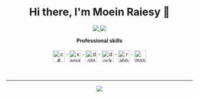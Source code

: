 <h1 align="center">Hi there, I'm Moein Raiesy  👋</h1>

<p align="center"> 
 <a href="https://github.com/Torabi-srh" alt="Moein Raiesy's github stats">
   <img src="https://img.shields.io/badge/-@Moein13r?style=flat-square&logo=github" />
 </a>
 <a href="https://github.com/Torabi-srh" alt="Moein Raiesy github stats">
   <img src="https://badges.pufler.dev/years/Moein13r" />
 </a> 
</p>

<p align="center"> 
 <strong>
  Professional skills
  </strong>
</p>

<p align="center">
   <a href="https://dotnet.microsoft.com/">
    <img src="https://img.shields.io/badge/C%23-239120?style=for-the-badge&logo=c-sharp&logoColor=white" alt="c#" style="vertical-align:top; margin:4px;height:32px;">
  </a>
  <a href="https://dotnet.microsoft.com/en-us/apps/xamarin">
    <img src="https://img.shields.io/badge/Xamarin-3498DB?style=for-the-badge&logo=xamarin&logoColor=white" alt="xamarin" style="vertical-align:top; margin:4px;height:32px;">
  </a>
   <a href="https://dotnet.microsoft.com/">
    <img src="https://img.shields.io/badge/.NET-5C2D91?style=for-the-badge&logo=.net&logoColor=white" alt="dotnet" style="vertical-align:top; margin:4px;height:32px;">
  </a>
  <a href="https://hub.docker.com/">
    <img src="https://img.shields.io/badge/Docker-2CA5E0?style=for-the-badge&logo=docker&logoColor=white" alt="docker" style="vertical-align:top; margin:4px;height:32px;">
 </a>
   <a href="https://www.rabbitmq.com">
    <img src="https://img.shields.io/badge/rabbitmq-%23FF6600.svg?&style=for-the-badge&logo=rabbitmq&logoColor=white" alt="rabbitmq" style="vertical-align:top; margin:4px;height:32px;">
  </a>
  <a href="https://microsoft.com">
    <img src="https://img.shields.io/badge/Microsoft_SQL_Server-CC2927?style=for-the-badge&logo=microsoft-sql-server&logoColor=white" alt="mssql" style="vertical-align:top; margin:4px;height:32px;">
  </a>
  
  <br/>
</p>
<br/>

---

<p align="center">
  <a href="#" alt="Moein Raiesy streak stats"><img src="https://github-readme-streak-stats.herokuapp.com/?user=moein13r" /></a>
</p>

